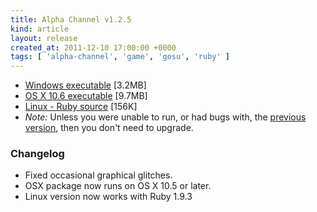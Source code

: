 ```yaml
---
title: Alpha Channel v1.2.5
kind: article
layout: release
created_at: 2011-12-10 17:00:00 +0000
tags: [ 'alpha-channel', 'game', 'gosu', 'ruby' ]
---
```


* [Windows executable](http://dl.dropbox.com/u/33370854/games/alpha_channel/alpha_channel_v1_2_5_WIN32.zip) [3.2MB]
* [OS X 10.6 executable](http://dl.dropbox.com/u/33370854/games/alpha_channel/alpha_channel_v1_2_5_OSX.zip) [9.7MB]
* [Linux - Ruby source](http://dl.dropbox.com/u/33370854/games/alpha_channel/alpha_channel_v1_2_5_SOURCE.zip) [156K]
* _Note:_ Unless you were unable to run, or had bugs with, the [previous version](http://spooner.github.com/2011/11/alpha-channel-v1_2_4/), then you don't need to upgrade.

### Changelog

  - Fixed occasional graphical glitches.
  - OSX package now runs on OS X 10.5 or later.
  - Linux version now works with Ruby 1.9.3
